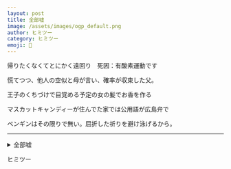 ```yaml
---
layout: post
title: 全部嘘
image: /assets/images/ogp_default.png
author: ヒミツー
category: ヒミツー
emoji: 🤫
---
```


<div class="tanka-area"><div class="tanka">
<p>帰りたくなくてとにかく遠回り　死因：有酸素運動です</p>
<p>慌てつつ、他人の空似と母が言い、確率が収束した父。</p>
<p>王子のくちづけで目覚める予定の女の髪でお香を作る</p>
<p>マスカットキャンディーが住んでた家では公用語が広島弁で</p>
<p>ペンギンはその限りで無い。屈折した祈りを避け泳げるから。</p></div></div>

---

<details><summary>全部嘘</summary>
帰りたくなくてとにかく遠回り　死因：有酸素運動です<br />
慌てつつ、他人の空似と母が言い、確率が収束した父。<br />
王子のくちづけで目覚める予定の女の髪でお香を作る<br />
マスカットキャンディーが住んでた家では公用語が広島弁で<br />
ペンギンはその限りで無い。屈折した祈りを避け泳げるから。<br />
</details>

ヒミツー
